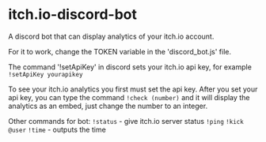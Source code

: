 # itch.io-discord-bot
A discord bot that can display analytics of your itch.io account.

For it to work, change the TOKEN variable in the 'discord_bot.js' file.

The command '!setApiKey' in discord sets your itch.io api key, for example `!setApiKey yourapikey`

To see your itch.io analytics you first must set the api key.
After you set your api key, you can type the command `!check (number)` and it will display the analytics as an embed, just change the number to an integer.

Other commands for bot:
`!status` - give itch.io server status
`!ping`
`!kick @user`
`!time` - outputs the time